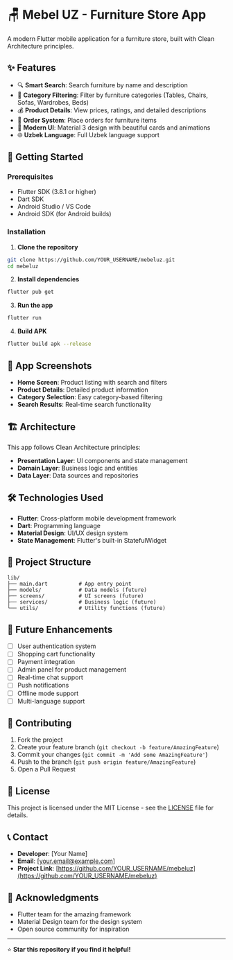 # 🪑 Mebel UZ - Furniture Store App

A modern Flutter mobile application for a furniture store, built with Clean Architecture principles.

## ✨ Features

- 🔍 **Smart Search**: Search furniture by name and description
- 📱 **Category Filtering**: Filter by furniture categories (Tables, Chairs, Sofas, Wardrobes, Beds)
- 💰 **Product Details**: View prices, ratings, and detailed descriptions
- 🛒 **Order System**: Place orders for furniture items
- 📱 **Modern UI**: Material 3 design with beautiful cards and animations
- 🌐 **Uzbek Language**: Full Uzbek language support

## 🚀 Getting Started

### Prerequisites
- Flutter SDK (3.8.1 or higher)
- Dart SDK
- Android Studio / VS Code
- Android SDK (for Android builds)

### Installation

1. **Clone the repository**
```bash
git clone https://github.com/YOUR_USERNAME/mebeluz.git
cd mebeluz
```

2. **Install dependencies**
```bash
flutter pub get
```

3. **Run the app**
```bash
flutter run
```

4. **Build APK**
```bash
flutter build apk --release
```

## 📱 App Screenshots

- **Home Screen**: Product listing with search and filters
- **Product Details**: Detailed product information
- **Category Selection**: Easy category-based filtering
- **Search Results**: Real-time search functionality

## 🏗️ Architecture

This app follows Clean Architecture principles:
- **Presentation Layer**: UI components and state management
- **Domain Layer**: Business logic and entities
- **Data Layer**: Data sources and repositories

## 🛠️ Technologies Used

- **Flutter**: Cross-platform mobile development framework
- **Dart**: Programming language
- **Material Design**: UI/UX design system
- **State Management**: Flutter's built-in StatefulWidget

## 📁 Project Structure

```
lib/
├── main.dart          # App entry point
├── models/            # Data models (future)
├── screens/           # UI screens (future)
├── services/          # Business logic (future)
└── utils/             # Utility functions (future)
```

## 🚧 Future Enhancements

- [ ] User authentication system
- [ ] Shopping cart functionality
- [ ] Payment integration
- [ ] Admin panel for product management
- [ ] Real-time chat support
- [ ] Push notifications
- [ ] Offline mode support
- [ ] Multi-language support

## 🤝 Contributing

1. Fork the project
2. Create your feature branch (`git checkout -b feature/AmazingFeature`)
3. Commit your changes (`git commit -m 'Add some AmazingFeature'`)
4. Push to the branch (`git push origin feature/AmazingFeature`)
5. Open a Pull Request

## 📄 License

This project is licensed under the MIT License - see the [LICENSE](LICENSE) file for details.

## 📞 Contact

- **Developer**: [Your Name]
- **Email**: [your.email@example.com]
- **Project Link**: [https://github.com/YOUR_USERNAME/mebeluz](https://github.com/YOUR_USERNAME/mebeluz)

## 🙏 Acknowledgments

- Flutter team for the amazing framework
- Material Design team for the design system
- Open source community for inspiration

---

⭐ **Star this repository if you find it helpful!**

